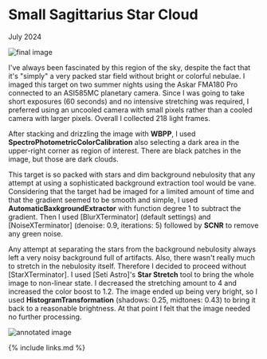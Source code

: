 # Small Sagittarius Star Cloud

July 2024

![final image](final.png)

I've always been fascinated by this region of the sky, despite the fact that
it's "simply" a very packed star field without bright or colorful nebulae. I
imaged this target on two summer nights using the Askar FMA180 Pro connected to
an ASI585MC planetary camera. Since I was going to take short exposures (60
seconds) and no intensive stretching was required, I preferred using an uncooled
camera with small pixels rather than a cooled camera with larger pixels. Overall
I collected 218 light frames.

After stacking and drizzling the image with **WBPP**, I used
**SpectroPhotometricColorCalibration** also selecting a dark area in the
upper-right corner as region of interest. There are black patches in the image,
but those are dark clouds.

This target is so packed with stars and dim background nebulosity that any
attempt at using a sophisticated background extraction tool would be vane.
Considering that the target had be imaged for a limited amount of time and that
the gradient seemed to be smooth and simple, I used
**AutomaticBaxkgroundExtractor** with function degree 1 to subtract the
gradient. Then I used [BlurXTerminator] (default settings) and
[NoiseXTerminator] (denoise: 0.9, iterations: 5) followed by **SCNR** to remove
any green noise.

Any attempt at separating the stars from the background nebulosity always left a
very noisy background full of artifacts. Also, there wasn't really much to
stretch in the nebulosity itself. Therefore I decided to proceed without
[StarXTerminator]. I used [Seti Astro]'s **Star Stretch** tool to bring the whole
image to non-linear state. I decreased the stretching amount to 4 and increased
the color boost to 1.2. The image ended up being very bright, so I used
**HistogramTransformation** (shadows: 0.25, midtones: 0.43) to bring it back to
a reasonable brightness. At that point I felt that the image needed no further
processing.

![annotated image](final_annotated.png)

{% include links.md %}
